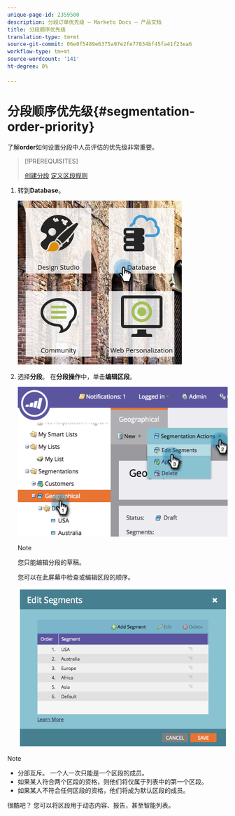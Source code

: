 ```yaml
---
unique-page-id: 2359500
description: 分段订单优先级 — Marketo Docs — 产品文档
title: 分段顺序优先级
translation-type: tm+mt
source-git-commit: 06e0f5489e6375a97e2fe77834bf45fa41f23ea6
workflow-type: tm+mt
source-wordcount: '141'
ht-degree: 0%

---
```



# 分段顺序优先级{#segmentation-order-priority}

了解&#x200B;**order**&#x200B;如何设置分段中人员评估的优先级非常重要。

>[!PREREQUISITES]
>
>[创建分段](/help/marketo/product-docs/personalization/segmentation-and-snippets/segmentation/create-a-segmentation.md)
>[定义区段规则](/help/marketo/product-docs/personalization/segmentation-and-snippets/segmentation/define-segment-rules.md)

1. 转到&#x200B;**Database**。

   ![](assets/image2017-3-29-8-3a9-3a33.png)

1. 选择&#x200B;**分段**。 在&#x200B;**分段操作**&#x200B;中，单击&#x200B;**编辑区段**。

   ![](assets/image2014-9-16-10-3a11-3a55.png)

   >[!NOTE]
   >
   >您只能编辑分段的草稿。

   您可以在此屏幕中检查或编辑区段的顺序。

   ![](assets/image2014-9-16-10-3a12-3a3.png)

>[!NOTE]
>
>* 分部互斥。 一个人一次只能是一个区段的成员。
>* 如果某人符合两个区段的资格，则他们将仅属于列表中的第一个区段。
>* 如果某人不符合任何区段的资格，他们将成为默认区段的成员。


很酷吧？ 您可以将区段用于动态内容、报告，甚至智能列表。

